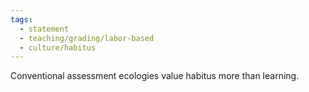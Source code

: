 ```yaml
---
tags: 
  - statement
  - teaching/grading/labor-based
  - culture/habitus
---
```

Conventional assessment ecologies value habitus more than learning.